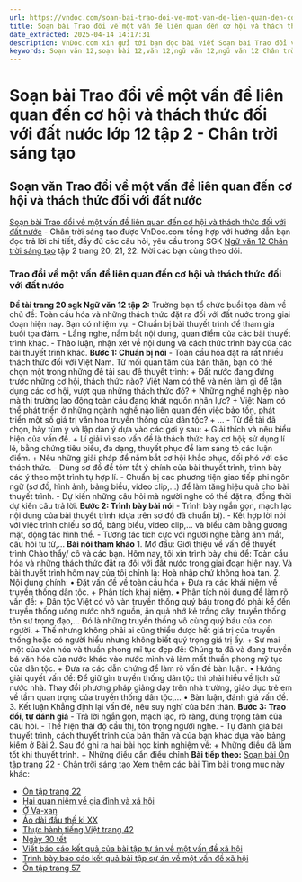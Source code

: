 ```yaml
---
url: https://vndoc.com/soan-bai-trao-doi-ve-mot-van-de-lien-quan-den-co-hoi-va-thach-thuc-doi-voi-dat-nuoc-lop-12-tap-2-chan-troi-sang-tao-330846
title: Soạn bài Trao đổi về một vấn đề liên quan đến cơ hội và thách thức đối với đất nước lớp 12 tập 2 - Chân trời sáng tạo - VnDoc.com
date_extracted: 2025-04-14 14:17:31
description: VnDoc.com xin gửi tới bạn đọc bài viết Soạn bài Trao đổi về một vấn đề liên quan đến cơ hội và thách thức đối với đất nước - Chân trời sáng tạo. Mời các bạn cùng theo dõi bài viết.
keywords: Soạn văn 12,soạn bài 12,văn 12,ngữ văn 12,ngữ văn 12 Chân trời sáng tạo,soạn ngữ văn 12,giải ngữ văn 12,soạn văn 12 Chân trời sáng tạo,soạn văn 12 Chân trời sáng tạo ngắn nhất,soạn văn 12 tập 2 trang 20 Chân trời sáng tạo,Soạn bài Trao đổi về một vấn đề liên quan đến cơ hội và thách thức đối với đất nước,Trao đổi về một vấn đề liên quan đến cơ hội và thách thức đối với đất nước,soạn văn 12 tập 2 trang 22,soạn văn 12 tập 2 trang 21,soạn văn 12 tập 2 trang 20
---
```


# Soạn bài Trao đổi về một vấn đề liên quan đến cơ hội và thách thức đối với đất nước lớp 12 tập 2 - Chân trời sáng tạo
## Soạn văn Trao đổi về một vấn đề liên quan đến cơ hội và thách thức đối với đất nước
[Soạn bài Trao đổi về một vấn đề liên quan đến cơ hội và thách thức đối với đất nước](<https://vndoc.com/soan-bai-trao-doi-ve-mot-van-de-lien-quan-den-co-hoi-va-thach-thuc-doi-voi-dat-nuoc-lop-12-tap-2-chan-troi-sang-tao-330846>) \- Chân trời sáng tạo được VnDoc.com tổng hợp với hướng dẫn bạn đọc trả lời chi tiết, đầy đủ các câu hỏi, yêu cầu trong SGK [Ngữ văn 12 Chân trời sáng tạo](<https://vndoc.com/soan-van-12-chan-troi-sang-tao>) tập 2 trang 20, 21, 22. Mời các bạn cùng theo dõi.
### Trao đổi về một vấn đề liên quan đến cơ hội và thách thức đối với đất nước
**Đề tài trang 20 sgk Ngữ văn 12 tập 2:** Trường bạn tổ chức buổi tọa đàm về chủ đề: Toàn cầu hóa và những thách thức đặt ra đối với đất nước trong giai đoạn hiện nay. Bạn có nhiệm vụ:
\- Chuẩn bị bài thuyết trình để tham gia buổi tọa đàm.
\- Lắng nghe, nắm bắt nội dung, quan điểm của các bài thuyết trình khác.
\- Thảo luận, nhận xét về nội dung và cách thức trình bày của các bài thuyết trình khác.
**Bước 1: Chuẩn bị nói**
\- Toàn cầu hóa đặt ra rất nhiều thách thức đối với Việt Nam. Từ mối quan tâm của bản thân, bạn có thể chọn một trong những đề tài sau để thuyết trình:
\+ Đất nước đang đứng trước những cơ hội, thách thức nào? Việt Nam có thể và nên làm gì để tận dụng các cơ hội, vượt qua những thách thức đó?
\+ Những nghề nghiệp nào mà thị trường lao động toàn cầu đang khát nguồn nhân lực?
\+ Việt Nam có thể phát triển ở những ngành nghề nào liên quan đến việc bảo tồn, phát triển một số giá trị văn hóa truyền thống của dân tộc?
\+ …
\- Từ đề tài đã chọn, hãy tùm ý và lập dàn ý dựa vào các gợi ý sau:
\+ Giải thích và nêu biểu hiện của vấn đề.
\+ Lí giải vì sao vấn đề là thách thức hay cơ hội; sử dụng lí lẽ, bằng chứng tiêu biểu, đa dạng, thuyết phục để làm sáng tỏ các luận điểm.
\+ Nêu những giải pháp để nắm bắt cơ hội khắc phục, đối phó với các thách thức.
\- Dùng sơ đồ để tóm tắt ý chính của bài thuyết trình, trình bày các ý theo một trình tự hợp lí.
\- Chuẩn bị cac phương tiện giao tiếp phi ngôn ngữ \(sơ đồ, hình ảnh, bảng biểu, video clip,…\) để làm tăng hiệu quả cho bài thuyết trình.
\- Dự kiến những câu hỏi mà người nghe có thể đặt ra, đồng thời dự kiến câu trả lời.
**Bước 2: Trình bày bài nói**
\- Trình bày ngắn gọn, mạch lạc nội dung của bài thuyết trình \(dựa trên sơ đồ đã chuẩn bị\).
\- Kết hợp lời nói với việc trình chiếu sơ đồ, bảng biểu, video clip,… và biểu cảm bằng gương mặt, động tác hình thể.
\- Tương tác tích cực với người nghe bằng ánh mắt, câu hỏi tu từ,…
**Bài nói tham khảo**
1\. Mở đầu: Giới thiệu về vấn đề thuyết trình
Chào thầy/ cô và các bạn. Hôm nay, tôi xin trình bày chủ đề: Toàn cầu hóa và những thách thức đặt ra đối với đất nước trong giai đoạn hiện nay. Và bài thuyết trình hôm nay của tôi chính là: Hoà nhập chứ không hoà tan.
2\. Nội dung chính:
• Đặt vấn đề về toàn cầu hóa
\+ Đưa ra các khái niệm về truyền thống dân tộc.
\+ Phân tích khái niệm.
• Phân tích nội dung để làm rõ vấn đề:
\+ Dân tộc Việt có vô vàn truyền thống quý báu trong đó phải kể đến truyền thống uống nước nhớ nguồn, ăn quả nhớ kẻ trồng cây, truyền thống tôn sư trọng đạo,… Đó là những truyền thống vô cùng quý báu của con người.
\+ Thế nhưng không phải ai cũng thiểu được hết giá trị của truyền thống hoặc có người hiểu nhưng không biết quý trọng giá trị ấy.
\+ Sự mai một của văn hóa và thuần phong mĩ tục đẹp đẽ: Chúng ta đã và đang truyền bá văn hóa của nước khác vào nước mình và làm mất thuần phong mỹ tục của dân tộc.
\+ Đưa ra các dẫn chứng để làm rõ vấn đề bàn luận.
• Hướng giải quyết vấn đề: Để giữ gìn truyền thống dân tộc thì phải hiểu về lịch sử nước nhà. Thay đổi phương pháp giảng dạy trên nhà trường, giáo dục trẻ em về tầm quan trọng của truyền thống dân tộc,…
• Bàn luận, đánh giá vấn đề.
3\. Kết luận
Khẳng định lại vấn đề, nêu suy nghĩ của bản thân.
**Bước 3: Trao đổi, tự đánh giá**
\- Trả lời ngắn gọn, mạch lạc, rõ ràng, dúng trọng tâm của câu hỏi.
\- Thể hiện thái độ cầu thị, tôn trọng người nghe.
\- Tự đánh giá bài thuyết trình, cách thuyết trình của bản thân và của bạn khác dựa vào bảng kiểm ở Bài 2. Sau đó ghi ra hai bài học kinh nghiệm về:
\+ Những điều đã làm tốt khi thuyết trình.
\+ Những điều cần điều chỉnh
**Bài tiếp theo:** [Soạn bài Ôn tập trang 22 - Chân trời sáng tạo](<https://vndoc.com/soan-bai-on-tap-trang-22-chan-troi-sang-tao-330853>)
Xem thêm các bài Tìm bài trong mục này khác:
  * [Ôn tập trang 22](</soan-bai-on-tap-trang-22-chan-troi-sang-tao-330853>)
  * [Hai quan niệm về gia đình và xã hội](</soan-bai-hai-quan-niem-ve-gia-dinh-va-xa-hoi-chan-troi-sang-tao-330906>)
  * [Ở Va-xan](</soan-bai-o-va-xan-chan-troi-sang-tao-330907>)
  * [Áo dài đầu thế kỉ XX](</soan-bai-ao-dai-dau-the-ki-xx-chan-troi-sang-tao-330910>)
  * [Thực hành tiếng Việt trang 42](</soan-bai-thuc-hanh-tieng-viet-trang-42-chan-troi-sang-tao-330911>)
  * [Ngày 30 tết](</soan-bai-ngay-30-tet-chan-troi-sang-tao-330912>)
  * [Viết báo cáo kết quả của bài tập tự án về một vấn đề xã hội](</soan-bai-viet-bao-cao-ket-qua-cua-bai-tap-tu-an-ve-mot-van-de-xa-hoi-chan-troi-sang-tao-330914>)
  * [Trình bày báo cáo kết quả bài tập sự án về một vấn đề xã hội](</soan-bai-trinh-bay-bao-cao-ket-qua-bai-tap-su-an-ve-mot-van-de-xa-hoi-chan-troi-sang-tao-330917>)
  * [Ôn tập trang 57](</soan-bai-on-tap-trang-57-chan-troi-sang-tao-330920>)

